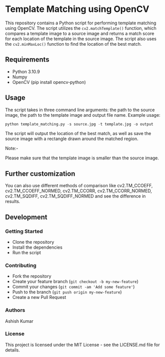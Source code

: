 # Template Matching using OpenCV

This repository contains a Python script for performing template matching using OpenCV. The script utilizes the `cv2.matchTemplate()` function, which compares a template image to a source image and returns a match score for each location of the template in the source image. The script also uses the `cv2.minMaxLoc()` function to find the location of the best match.

## Requirements

- Python 3.10.9
- Numpy
- OpenCV (pip install opencv-python)

## Usage

The script takes in three command line arguments: the path to the source image, the path to the template image and output file name. Example usage:

```py
python template_matching.py -s source.jpg -t template.jpg -o output
```

The script will output the location of the best match, as well as save the source image with a rectangle drawn around the matched region.

Note:-

Please make sure that the template image is smaller than the source image.

## Further customization

You can also use different methods of comparison like cv2.TM_CCOEFF, cv2.TM_CCOEFF_NORMED, cv2.TM_CCORR, cv2.TM_CCORR_NORMED, cv2.TM_SQDIFF, cv2.TM_SQDIFF_NORMED and see the difference in results.

## Development

### Getting Started

- Clone the repository
- Install the dependencies
- Run the script

### Contributing

- Fork the repository
- Create your feature branch (`git checkout -b my-new-feature`)
- Commit your changes (`git commit -am 'Add some feature'`)
- Push to the branch (`git push origin my-new-feature`)
- Create a new Pull Request

### Authors

Ashish Kumar

### License

This project is licensed under the MIT License - see the LICENSE.md file for details.
